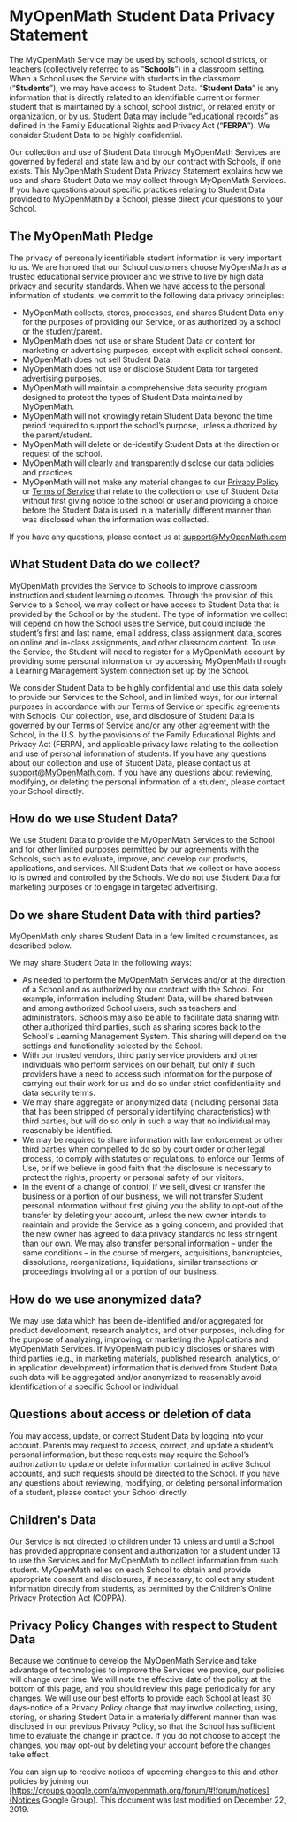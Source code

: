 # MyOpenMath Student Data Privacy Statement

The MyOpenMath Service may be used by schools, school districts, or teachers (collectively referred to as “**Schools**”) in a classroom setting.
When a School uses the Service with students in the classroom (“**Students**”), we may have access to Student Data.
“**Student Data**” is any information that is directly related to an identifiable current or former student that is maintained by a school, school district, or related entity or organization, or by us.
Student Data may include “educational records” as defined in the Family Educational Rights and Privacy Act (“**FERPA**”).
We consider Student Data to be highly confidential.

Our collection and use of Student Data through MyOpenMath Services are governed by federal and state law and by our contract with Schools, if one exists.
This MyOpenMath Student Data Privacy Statement explains how we use and share Student Data we may collect through MyOpenMath Services.
If you have questions about specific practices relating to Student Data provided to MyOpenMath by a School, please direct your questions to your School.


## The MyOpenMath Pledge

The privacy of personally identifiable student information is very important to us.
We are honored that our School customers choose MyOpenMath as a trusted educational service provider and we strive to live by high data privacy and security standards.
When we have access to the personal information of students, we commit to the following data privacy principles:

* MyOpenMath collects, stores, processes, and shares Student Data only for the purposes of providing our Service, or as authorized by a school or the student/parent.
* MyOpenMath does not use or share Student Data or content for marketing or advertising purposes, except with explicit school consent.
* MyOpenMath does not sell Student Data.
* MyOpenMath does not use or disclose Student Data for targeted advertising purposes.
* MyOpenMath will maintain a comprehensive data security program designed to protect the types of Student Data maintained by MyOpenMath.
* MyOpenMath will not knowingly retain Student Data beyond the time period required to support the school’s purpose, unless authorized by the parent/student.
* MyOpenMath will delete or de-identify Student Data at the direction or request of the school.
* MyOpenMath will clearly and transparently disclose our data policies and practices.
* MyOpenMath will not make any material changes to our [Privacy Policy](/privacy) or [Terms of Service](/terms) that relate to the collection or use of Student Data without first giving notice to the school or user and providing a choice before the Student Data is used in a materially different manner than was disclosed when the information was collected.

If you have any questions, please contact us at [support@MyOpenMath.com](mailto:support@MyOpenMath.com)


## What Student Data do we collect?

MyOpenMath provides the Service to Schools to improve classroom instruction and student learning outcomes.
Through the provision of this Service to a School, we may collect or have access to Student Data that is provided by the School or by the student.
The type of information we collect will depend on how the School uses the Service, but could include the student’s first and last name, email address, class assignment data, scores on online and in-class assignments, and other classroom content.
To use the Service, the Student will need to register for a MyOpenMath account by providing some personal information or by accessing MyOpenMath through a Learning Management System connection set up by the School.

We consider Student Data to be highly confidential and use this data solely to provide our Services to the School, and in limited ways, for our internal purposes in accordance with our Terms of Service or specific agreements with Schools.
Our collection, use, and disclosure of Student Data is governed by our Terms of Service and/or any other agreement with the School, in the U.S.
by the provisions of the Family Educational Rights and Privacy Act (FERPA), and applicable privacy laws relating to the collection and use of personal information of students.
If you have any questions about our collection and use of Student Data, please contact us at [support@MyOpenMath.com](mailto:support@MyOpenMath.com).
If you have any questions about reviewing, modifying, or deleting the personal information of a student, please contact your School directly.


## How do we use Student Data?

We use Student Data to provide the MyOpenMath Services to the School and for other limited purposes permitted by our agreements with the Schools, such as to evaluate, improve, and develop our products, applications, and services.
All Student Data that we collect or have access to is owned and controlled by the Schools.
We do not use Student Data for marketing purposes or to engage in targeted advertising.


## Do we share Student Data with third parties?

MyOpenMath only shares Student Data in a few limited circumstances, as described below.

We may share Student Data in the following ways:

* As needed to perform the MyOpenMath Services and/or at the direction of a School and as authorized by our contract with the School. For example, information including Student Data, will be shared between and among authorized School users, such as teachers and administrators. Schools may also be able to facilitate data sharing with other authorized third parties, such as sharing scores back to the School's Learning Management System. This sharing will depend on the settings and functionality selected by the School.
* With our trusted vendors, third party service providers and other individuals who perform services on our behalf, but only if such providers have a need to access such information for the purpose of carrying out their work for us and do so under strict confidentiality and data security terms.
* We may share aggregate or anonymized data (including personal data that has been stripped of personally identifying characteristics) with third parties, but will do so only in such a way that no individual may reasonably be identified.
* We may be required to share information with law enforcement or other third parties when compelled to do so by court order or other legal process, to comply with statutes or regulations, to enforce our Terms of Use, or if we believe in good faith that the disclosure is necessary to protect the rights, property or personal safety of our visitors.
* In the event of a change of control: If we sell, divest or transfer the business or a portion of our business, we will not transfer Student personal information without first giving you the ability to opt-out of the transfer by deleting your account, unless the new owner intends to maintain and provide the Service as a going concern, and provided that the new owner has agreed to data privacy standards no less stringent than our own. We may also transfer personal information – under the same conditions – in the course of mergers, acquisitions, bankruptcies, dissolutions, reorganizations, liquidations, similar transactions or proceedings involving all or a portion of our business.


## How do we use anonymized data?

We may use data which has been de-identified and/or aggregated for product development, research analytics, and other purposes, including for the purpose of analyzing, improving, or marketing the Applications and MyOpenMath Services.
If MyOpenMath publicly discloses or shares with third parties (e.g., in marketing materials, published research, analytics, or in application development) information that is derived from Student Data, such data will be aggregated and/or anonymized to reasonably avoid identification of a specific School or individual.


## Questions about access or deletion of data

You may access, update, or correct Student Data by logging into your account.
Parents may request to access, correct, and update a student’s personal information, but these requests may require the School’s authorization to update or delete information contained in active School accounts, and such requests should be directed to the School.
If you have any questions about reviewing, modifying, or deleting personal information of a student, please contact your School directly.


## Children's Data

Our Service is not directed to children under 13 unless and until a School has provided appropriate consent and authorization for a student under 13 to use the Services and for MyOpenMath to collect information from such student.
MyOpenMath relies on each School to obtain and provide appropriate consent and disclosures, if necessary, to collect any student information directly from students, as permitted by the Children’s Online Privacy Protection Act (COPPA).


## Privacy Policy Changes with respect to Student Data

Because we continue to develop the MyOpenMath Service and take advantage of technologies to improve the Services we provide, our policies will change over time.
We will note the effective date of the policy at the bottom of this page, and you should review this page periodically for any changes.
We will use our best efforts to provide each School at least 30 days-notice of a Privacy Policy change that may involve collecting, using, storing, or sharing Student Data in a materially different manner than was disclosed in our previous Privacy Policy, so that the School has sufficient time to evaluate the change in practice.
If you do not choose to accept the changes, you may opt-out by deleting your account before the changes take effect.

You can sign up to receive notices of upcoming changes to this and other policies by joining our [https://groups.google.com/a/myopenmath.org/forum/#!forum/notices](Notices Google Group).
This document was last modified on December 22, 2019.
